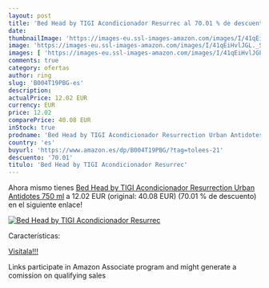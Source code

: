 ```yaml
---
layout: post
title: 'Bed Head by TIGI Acondicionador Resurrec al 70.01 % de descuento'
date: 
thumbnailImage: 'https://images-eu.ssl-images-amazon.com/images/I/41qEiHvlJGL._SL200_.jpg'
image: 'https://images-eu.ssl-images-amazon.com/images/I/41qEiHvlJGL._SL200_.jpg'
images: [ 'https://images-eu.ssl-images-amazon.com/images/I/41qEiHvlJGL._SL200_.jpg' ]
comments: true
category: ofertas
author: ring
slug: 'B004T19PBG-es'
description:
actualPrice: 12.02 EUR
currency: EUR
price: 12.02
comparePrice: 40.08 EUR
inStock: true
prodname: 'Bed Head by TIGI Acondicionador Resurrection Urban Antidotes 750 ml'
country: 'es'
buyurl: 'https://www.amazon.es/dp/B004T19PBG/?tag=tolees-21'
descuento: '70.01'
titulo: 'Bed Head by TIGI Acondicionador Resurrec'
---
```


Ahora mismo tienes [Bed Head by TIGI Acondicionador Resurrection Urban Antidotes 750 ml](https://www.amazon.es/dp/B004T19PBG/?tag=tolees-21) a 12.02 EUR (original: 40.08 EUR) (70.01 %  de descuento) en el siguiente enlace!

[![Bed Head by TIGI Acondicionador Resurrec](https://images-eu.ssl-images-amazon.com/images/I/41qEiHvlJGL._SL200_.jpg)](https://www.amazon.es/dp/B004T19PBG/?tag=tolees-21)

Características:


[Visítala!!!](https://www.amazon.es/dp/B004T19PBG/?tag=tolees-21)

Links participate in Amazon Associate program and might generate a comission on qualifying sales

